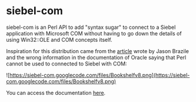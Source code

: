 # siebel-com
siebel-com is an Perl API to add "syntax sugar" to connect to a Siebel application with Microsoft COM without having to go down the details of using Win32::OLE and COM concepts itself.

Inspiration for this distribution came from the [article](http://jbrazile.blogspot.com.br/2008/03/siebel-com-programming-with-perl.html) wrote by Jason Brazile and the wrong information in the documentation of Oracle saying that Perl cannot be used to connected to Siebel with COM:

![https://siebel-com.googlecode.com/files/Bookshelfv8.png](https://siebel-com.googlecode.com/files/Bookshelfv8.png)

You can access the documentation [here](http://docs.oracle.com/cd/E14004_01/books/OIRef/OIRef_About_Object_Interfaces_and_Programming_Environment6.html#wp1026164).
